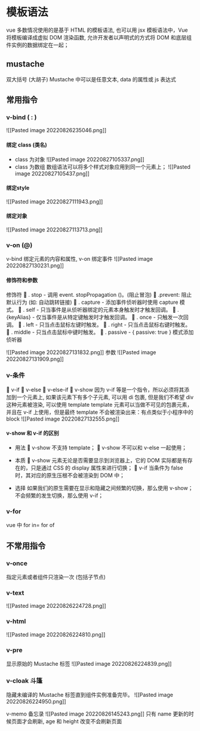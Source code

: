 # 模板语法
vue 多数情况使用的是基于 HTML 的模板语法, 也可以用 jsx
模板语法中，Vue 将模板编译成虚拟 DOM 渲染函数, 允许开发者以声明式的方式将 DOM 和底层组件实例的数据绑定在一起；

## mustache
双大括号 (大胡子)
Mustache 中可以是任意文本, data 的属性或 js 表达式

## 常用指令
### v-bind  ( : )
![[Pasted image 20220826235046.png]]

#### 绑定 class (类名)
- class 为对象
![[Pasted image 20220827105337.png]]
- class 为数组
数组语法可以将多个样式对象应用到同一个元素上；
![[Pasted image 20220827105437.png]]

#### 绑定style
![[Pasted image 20220827111943.png]]

#### 绑定对象
![[Pasted image 20220827113713.png]]

### v-on (@)
v-bind 绑定元素的内容和属性, v-on 绑定事件
![[Pasted image 20220827130231.png]]
#### 修饰符和参数
修饰符
 . stop - 调用 event. stopPropagation ()。(阻止冒泡)
 .prevent: 阻止默认行为 (如: 自动跳转链接)
 . capture - 添加事件侦听器时使用 capture 模式。 
 . self - 只当事件是从侦听器绑定的元素本身触发时才触发回调。 
 .{keyAlias} - 仅当事件是从特定键触发时才触发回调。 
 . once - 只触发一次回调。 
 . left - 只当点击鼠标左键时触发。 
 . right - 只当点击鼠标右键时触发。 
 . middle - 只当点击鼠标中键时触发。 
 . passive - { passive: true } 模式添加侦听器

![[Pasted image 20220827131832.png]]
参数
![[Pasted image 20220827131909.png]]

### v-条件
 v-if 
 v-else 
 v-else-if 
 v-show
因为 v-if 等是一个指令，所以必须将其添加到一个元素上, 如果该元素下有多个子元素, 可以用 di 包裹, 但是我们不希望 div 这种元素被渲染, 可以使用 template
template 元素可以当做不可见的包裹元素，并且在 v-if 上使用，但是最终 template 不会被渲染出来：有点类似于小程序中的 block
![[Pasted image 20220827132555.png]]
#### v-show 和 v-if 的区别
- 用法
 v-show 不支持 template； 
 v-show 不可以和 v-else 一起使用；
- 本质
 v-show 元素无论是否需要显示到浏览器上，它的 DOM 实际都是有存在的，只是通过 CSS 的 display 属性来进行切换； 
 v-if 当条件为 false 时，其对应的原生压根不会被渲染到 DOM 中；

- 选择
如果我们的原生需要在显示和隐藏之间频繁的切换，那么使用 v-show；不会频繁的发生切换，那么使用 v-if；

### v-for
vue 中 for in= for of

## 不常用指令
### v-once
指定元素或者组件只渲染一次 (包括子节点)
### v-text
![[Pasted image 20220826224728.png]]

### v-html
![[Pasted image 20220826224810.png]]

### v-pre
显示原始的 Mustache 标签
![[Pasted image 20220826224839.png]]

### v-cloak 斗篷
隐藏未编译的 Mustache 标签直到组件实例准备完毕。
![[Pasted image 20220826224950.png]]

v-memo  备忘录
![[Pasted image 20220826145243.png]]
只有 name 更新的时候页面才会刷新, age 和 height 改变不会刷新页面





